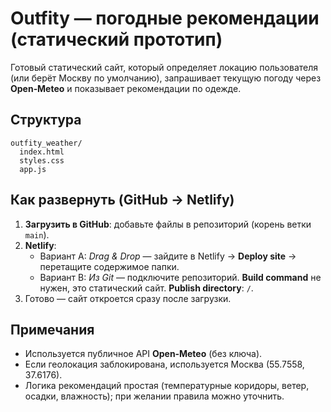 # Outfity — погодные рекомендации (статический прототип)

Готовый статический сайт, который определяет локацию пользователя (или берёт Москву по умолчанию), запрашивает текущую погоду через **Open‑Meteo** и показывает рекомендации по одежде.

## Структура
```
outfity_weather/
  index.html
  styles.css
  app.js
```

## Как развернуть (GitHub → Netlify)
1. **Загрузить в GitHub**: добавьте файлы в репозиторий (корень ветки `main`).
2. **Netlify**:
   - Вариант A: *Drag & Drop* — зайдите в Netlify → **Deploy site** → перетащите содержимое папки.
   - Вариант B: *Из Git* — подключите репозиторий. **Build command** не нужен, это статический сайт. **Publish directory**: `/`.
3. Готово — сайт откроется сразу после загрузки.

## Примечания
- Используется публичное API **Open‑Meteo** (без ключа).
- Если геолокация заблокирована, используется Москва (55.7558, 37.6176).
- Логика рекомендаций простая (температурные коридоры, ветер, осадки, влажность); при желании правила можно уточнить.
